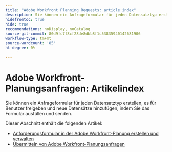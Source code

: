 ```yaml
---
title: "Adobe Workfront Planning Requests: article index"
description: Sie können ein Anfrageformular für jeden Datensatztyp erstellen, es für Benutzer freigeben und neue Datensätze hinzufügen, indem Sie das Formular ausfüllen und senden.
hidefromtoc: true
hide: true
recommendations: noDisplay, noCatalog
source-git-commit: 80d9fc7f8cf28de8dbb8f1c53835940142681906
workflow-type: tm+mt
source-wordcount: '85'
ht-degree: 0%

---
```


# Adobe Workfront-Planungsanfragen: Artikelindex

Sie können ein Anfrageformular für jeden Datensatztyp erstellen, es für Benutzer freigeben und neue Datensätze hinzufügen, indem Sie das Formular ausfüllen und senden.

<!--update the metadata with real information when making this available in TOC and in the left nav-->

Dieser Abschnitt enthält die folgenden Artikel:

* [Anforderungsformular in der Adobe Workfront-Planung erstellen und verwalten](/help/quicksilver/planning/requests/create-request-form.md)
* [Übermitteln von Adobe Workfront-Planungsanfragen](/help/quicksilver/planning/requests/submit-requests.md)